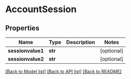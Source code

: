 # AccountSession

## Properties
Name | Type | Description | Notes
------------ | ------------- | ------------- | -------------
**sessionvalue1** | **str** |  | [optional] 
**sessionvalue2** | **str** |  | [optional] 

[[Back to Model list]](../README.md#documentation-for-models) [[Back to API list]](../README.md#documentation-for-api-endpoints) [[Back to README]](../README.md)

